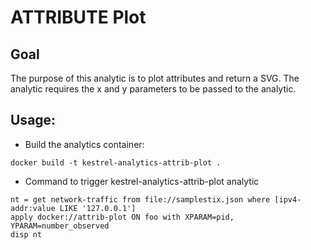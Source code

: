 # ATTRIBUTE Plot

## Goal
The purpose of this analytic is to plot attributes and return a SVG. The analytic requires the x and y parameters to be passed to the analytic.


## Usage: 
- Build the analytics container:
```
docker build -t kestrel-analytics-attrib-plot .
```

- Command to trigger kestrel-analytics-attrib-plot analytic
```
nt = get network-traffic from file://samplestix.json where [ipv4-addr:value LIKE '127.0.0.1']
apply docker://attrib-plot ON foo with XPARAM=pid, YPARAM=number_observed
disp nt
```
  
